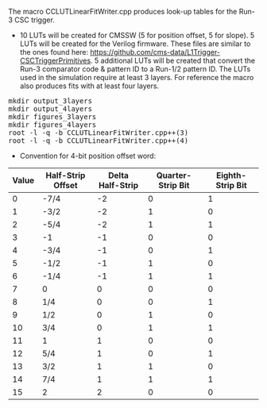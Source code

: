 The macro CCLUTLinearFitWriter.cpp produces look-up tables for the Run-3 CSC trigger.

* 10 LUTs will be created for CMSSW (5 for position offset, 5 for slope). 5 LUTs will be created for the Verilog firmware. These  files are similar to the ones found here: https://github.com/cms-data/L1Trigger-CSCTriggerPrimitives. 5 additional LUTs will be created that convert the Run-3 comparator code & pattern ID to a Run-1/2 pattern ID. The LUTs used in the simulation require at least 3 layers. For reference the macro also produces fits with at least four layers.

<PRE>
mkdir output_3layers
mkdir output_4layers
mkdir figures_3layers
mkdir figures_4layers
root -l -q -b CCLUTLinearFitWriter.cpp++(3)
root -l -q -b CCLUTLinearFitWriter.cpp++(4)
</PRE>

* Convention for 4-bit position offset word:

| Value | Half-Strip Offset  | Delta Half-Strip  | Quarter-Strip Bit  | Eighth-Strip Bit |
|-------|--------------------|-------------------|--------------------|------------------|
|   0   |   -7/4             |   -2              |   0                |   1              |
|   1   |   -3/2             |   -2              |   1                |   0              |
|   2   |   -5/4             |   -2              |   1                |   1              |
|   3   |   -1               |   -1              |   0                |   0              |
|   4   |   -3/4             |   -1              |   0                |   1              |
|   5   |   -1/2             |   -1              |   1                |   0              |
|   6   |   -1/4             |   -1              |   1                |   1              |
|   7   |   0                |   0               |   0                |   0              |
|   8   |   1/4              |   0               |   0                |   1              |
|   9   |   1/2              |   0               |   1                |   0              |
|   10  |   3/4              |   0               |   1                |   1              |
|   11  |   1                |   1               |   0                |   0              |
|   12  |   5/4              |   1               |   0                |   1              |
|   13  |   3/2              |   1               |   1                |   0              |
|   14  |   7/4              |   1               |   1                |   1              |
|   15  |   2                |   2               |   0                |   0              |
